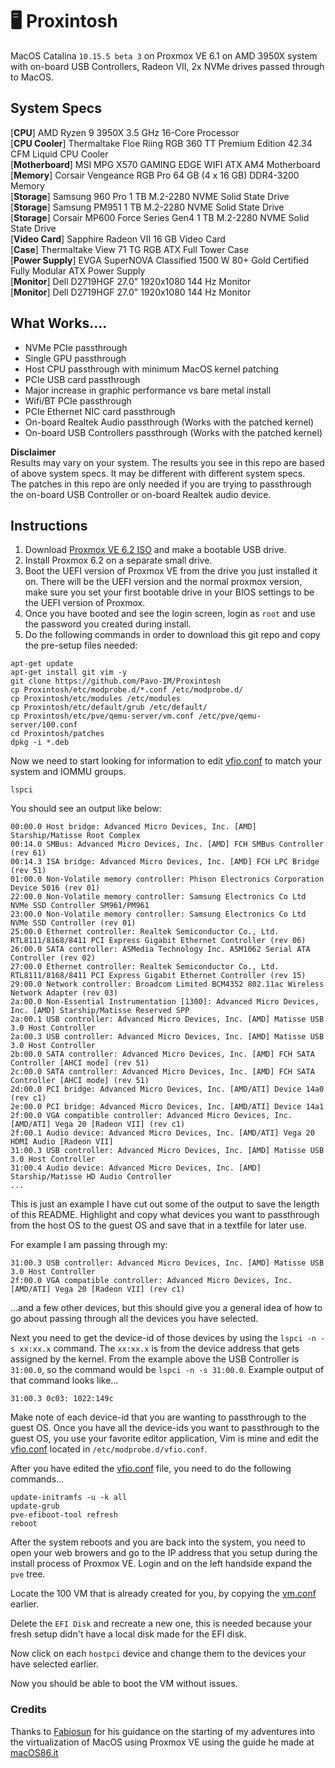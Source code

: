 # 🖥 Proxintosh
MacOS Catalina `10.15.5 beta 3` on Proxmox VE 6.1 on AMD 3950X system with on-board USB Controllers, Radeon VII, 2x NVMe drives passed through to MacOS.

## System Specs
[**CPU**] AMD Ryzen 9 3950X 3.5 GHz 16-Core Processor  
[**CPU Cooler**] Thermaltake Floe Riing RGB 360 TT Premium Edition 42.34 CFM Liquid CPU Cooler  
[**Motherboard**] MSI MPG X570 GAMING EDGE WIFI ATX AM4 Motherboard  
[**Memory**] Corsair Vengeance RGB Pro 64 GB (4 x 16 GB) DDR4-3200 Memory  
[**Storage**] Samsung 960 Pro 1 TB M.2-2280 NVME Solid State Drive  
[**Storage**] Samsung PM951 1 TB M.2-2280 NVME Solid State Drive  
[**Storage**] Corsair MP600 Force Series Gen4 1 TB M.2-2280 NVME Solid State Drive   
[**Video Card**] Sapphire Radeon VII 16 GB Video Card  
[**Case**] Thermaltake View 71 TG RGB ATX Full Tower Case  
[**Power Supply**] EVGA SuperNOVA Classified 1500 W 80+ Gold Certified Fully Modular ATX Power Supply  
[**Monitor**] Dell D2719HGF 27.0" 1920x1080 144 Hz Monitor  
[**Monitor**] Dell D2719HGF 27.0" 1920x1080 144 Hz Monitor  

## What Works....
- NVMe PCIe passthrough
- Single GPU passthrough
- Host CPU passthrough with minimum MacOS kernel patching
- PCIe USB card passthrough
- Major increase in graphic performance vs bare metal install
- Wifi/BT PCIe passthrough
- PCIe Ethernet NIC card passthrough
- On-board Realtek Audio passthrough (Works with the patched kernel)
- On-board USB Controllers passthrough (Works with the patched kernel)

**Disclaimer**  
Results may vary on your system. The results you see in this repo are based of above system specs. It may be different with different system specs.  
The patches in this repo are only needed if you are trying to passthrough the on-board USB Controller or on-board Realtek audio device.

## Instructions
1. Download [Proxmox VE 6.2 ISO](https://www.proxmox.com/en/downloads?task=callelement&format=raw&item_id=513&element=f85c494b-2b32-4109-b8c1-083cca2b7db6&method=download&args[0]=c02822dc797583894f572df4844b92d6) and make a bootable USB drive.
1. Install Proxmox 6.2 on a separate small drive.
1. Boot the UEFI version of Proxmox VE from the drive you just installed it on. There will be the UEFI version and the normal proxmox version, make sure you set your first bootable drive in your BIOS settings to be the UEFI version of Proxmox.
1. Once you have booted and see the login screen, login as `root` and use the password you created during install.
1. Do the following commands in order to download this git repo and copy the pre-setup files needed:

```
apt-get update
apt-get install git vim -y
git clone https://github.com/Pavo-IM/Proxintosh
cp Proxintosh/etc/modprobe.d/*.conf /etc/modprobe.d/
cp Proxintosh/etc/modules /etc/modules
cp Proxintosh/etc/default/grub /etc/default/
cp Proxintosh/etc/pve/qemu-server/vm.conf /etc/pve/qemu-server/100.conf
cd Proxintosh/patches
dpkg -i *.deb
```

Now we need to start looking for information to edit [vfio.conf](etc/modprobe.d/vfio.conf) to match your system and IOMMU groups.
```
lspci
```
You should see an output like below:
```
00:00.0 Host bridge: Advanced Micro Devices, Inc. [AMD] Starship/Matisse Root Complex
00:14.0 SMBus: Advanced Micro Devices, Inc. [AMD] FCH SMBus Controller (rev 61)
00:14.3 ISA bridge: Advanced Micro Devices, Inc. [AMD] FCH LPC Bridge (rev 51)
01:00.0 Non-Volatile memory controller: Phison Electronics Corporation Device 5016 (rev 01)
22:00.0 Non-Volatile memory controller: Samsung Electronics Co Ltd NVMe SSD Controller SM961/PM961
23:00.0 Non-Volatile memory controller: Samsung Electronics Co Ltd NVMe SSD Controller (rev 01)
25:00.0 Ethernet controller: Realtek Semiconductor Co., Ltd. RTL8111/8168/8411 PCI Express Gigabit Ethernet Controller (rev 06)
26:00.0 SATA controller: ASMedia Technology Inc. ASM1062 Serial ATA Controller (rev 02)
27:00.0 Ethernet controller: Realtek Semiconductor Co., Ltd. RTL8111/8168/8411 PCI Express Gigabit Ethernet Controller (rev 15)
29:00.0 Network controller: Broadcom Limited BCM4352 802.11ac Wireless Network Adapter (rev 03)
2a:00.0 Non-Essential Instrumentation [1300]: Advanced Micro Devices, Inc. [AMD] Starship/Matisse Reserved SPP
2a:00.1 USB controller: Advanced Micro Devices, Inc. [AMD] Matisse USB 3.0 Host Controller
2a:00.3 USB controller: Advanced Micro Devices, Inc. [AMD] Matisse USB 3.0 Host Controller
2b:00.0 SATA controller: Advanced Micro Devices, Inc. [AMD] FCH SATA Controller [AHCI mode] (rev 51)
2c:00.0 SATA controller: Advanced Micro Devices, Inc. [AMD] FCH SATA Controller [AHCI mode] (rev 51)
2d:00.0 PCI bridge: Advanced Micro Devices, Inc. [AMD/ATI] Device 14a0 (rev c1)
2e:00.0 PCI bridge: Advanced Micro Devices, Inc. [AMD/ATI] Device 14a1
2f:00.0 VGA compatible controller: Advanced Micro Devices, Inc. [AMD/ATI] Vega 20 [Radeon VII] (rev c1)
2f:00.1 Audio device: Advanced Micro Devices, Inc. [AMD/ATI] Vega 20 HDMI Audio [Radeon VII]
31:00.3 USB controller: Advanced Micro Devices, Inc. [AMD] Matisse USB 3.0 Host Controller
31:00.4 Audio device: Advanced Micro Devices, Inc. [AMD] Starship/Matisse HD Audio Controller
...
```
This is just an example I have cut out some of the output to save the length of this README. Highlight and copy what devices you want to passthrough from the host OS to the guest OS and save that in a textfile for later use.

For example I am passing through my:
```
31:00.3 USB controller: Advanced Micro Devices, Inc. [AMD] Matisse USB 3.0 Host Controller
2f:00.0 VGA compatible controller: Advanced Micro Devices, Inc. [AMD/ATI] Vega 20 [Radeon VII] (rev c1)
```
...and a few other devices, but this should give you a general idea of how to go about passing through all the devices you have selected.  

Next you need to get the device-id of those devices by using the `lspci -n -s xx:xx.x` command. The `xx:xx.x` is from the device address that gets assigned by the kernel. From the example above the USB Controller is `31:00.0`, so the command would be `lspci -n -s 31:00.0`. Example output of that command looks like...

```
31:00.3 0c03: 1022:149c
```
Make note of each device-id that you are wanting to passthrough to the guest OS. Once you have all the device-ids you want to passthrough to the guest OS, you use your favorite editor application, Vim is mine and edit the [vfio.conf](etc/modprobe.d/vfio.conf) located in `/etc/modprobe.d/vfio.conf`.

After you have edited the [vfio.conf](etc/modprobe.d/vfio.conf) file, you need to do the following commands...

```
update-initramfs -u -k all
update-grub
pve-efiboot-tool refresh
reboot
```
After the system reboots and you are back into the system, you need to open your web browers and go to the IP address that you setup during the install process of Proxmox VE. Login and on the left handside expand the `pve` tree. 

Locate the 100 VM that is already created for you, by copying the [vm.conf](etc/pve/qemu-server/vm.conf) earlier.

Delete the `EFI Disk` and recreate a new one, this is needed because your fresh setup didn't have a local disk made for the EFI disk.

Now click on each `hostpci` device and change them to the devices your have selected earlier.

Now you should be able to boot the VM without issues.

### Credits
Thanks to [Fabiosun](https://github.com/fabiosun) for his guidance on the starting of my adventures into the virtualization of MacOS using Proxmox VE using the guide he made at [macOS86.it](https://www.macos86.it/topic/2509-guide-trx40-osx-bare-metal-proxmox-setup61-3/)